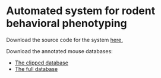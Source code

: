 # Automated system for rodent behavioral phenotyping

Download the source code for the system [here.](http://cbcl.mit.edu/software-datasets/mouse/)

Download the annotated mouse databases:

- [The clipped database](/datasets/rodent/clipped_database.zip)
- [The full database](/datasets/rodent/full_database.zip)